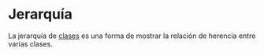 # Jerarquía
La jerarquía de [clases](Clases.md) es una forma de mostrar la relación de herencia entre varias clases.